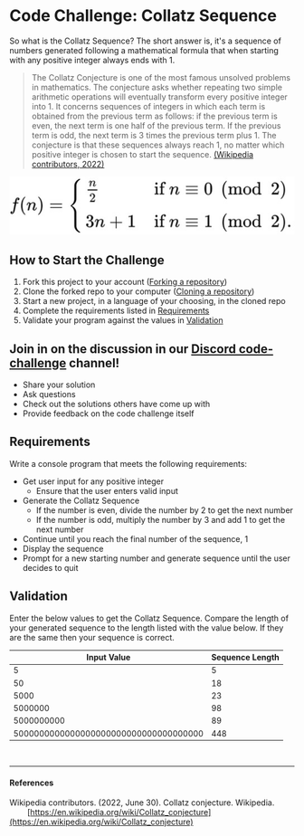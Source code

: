# Code Challenge: Collatz Sequence

So what is the Collatz Sequence?  The short answer is, it's a sequence of numbers generated following a mathematical formula that when starting with any positive integer always ends with 1.  

> The Collatz Conjecture is one of the most famous unsolved problems in mathematics. The conjecture asks whether repeating two simple arithmetic operations will eventually transform every positive integer into 1. It concerns sequences of integers in which each term is obtained from the previous term as follows: if the previous term is even, the next term is one half of the previous term. If the previous term is odd, the next term is 3 times the previous term plus 1. The conjecture is that these sequences always reach 1, no matter which positive integer is chosen to start the sequence. [(Wikipedia contributors, 2022)](#references)

![Collatz Function](./collatz-function.jpg)

## How to Start the Challenge

1. Fork this project to your account ([Forking a repository](https://docs.github.com/en/get-started/quickstart/fork-a-repo#forking-a-repository))
1. Clone the forked repo to your computer ([Cloning a repository](https://docs.github.com/en/repositories/creating-and-managing-repositories/cloning-a-repository#cloning-a-repository))
1. Start a new project, in a language of your choosing, in the cloned repo
1. Complete the requirements listed in [Requirements](#requirements)
1. Validate your program against the values in [Validation](#validation)

## Join in on the discussion in our [Discord code-challenge](https://discord.com/channels/966813541569003581/1004198114917371964) channel!
- Share your solution
- Ask questions
- Check out the solutions others have come up with
- Provide feedback on the code challenge itself

## Requirements

Write a console program that meets the following requirements:

- Get user input for any positive integer
  - Ensure that the user enters valid input
- Generate the Collatz Sequence
  - If the number is even, divide the number by 2 to get the next number
  - If the number is odd, multiply the number by 3 and add 1 to get the next number
- Continue until you reach the final number of the sequence, 1
- Display the sequence
- Prompt for a new starting number and generate sequence until the user decides to quit

## Validation

Enter the below values to get the Collatz Sequence.  Compare the length of your generated sequence to the length listed with the value below.  If they are the same then your sequence is correct.

| Input Value | Sequence Length |
| --- | --- |
| 5 | 5 |
| 50 | 18 |
| 5000 | 23 |
| 5000000 | 98 |
| 5000000000 | 89 |
| 5000000000000000000000000000000000000 | 448 |

<br/>

***

#### References

Wikipedia contributors. (2022, June 30). Collatz conjecture. Wikipedia.<br/>
&nbsp;&nbsp;&nbsp;&nbsp;&nbsp;&nbsp;&nbsp;&nbsp;[https://en.wikipedia.org/wiki/Collatz_conjecture](https://en.wikipedia.org/wiki/Collatz_conjecture)

